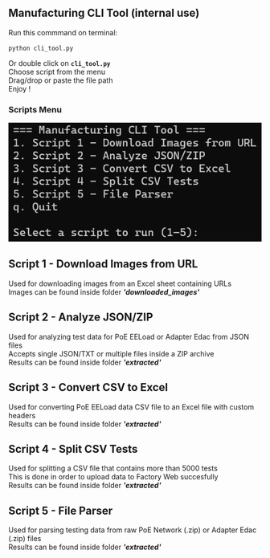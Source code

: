 ## Manufacturing CLI Tool (internal use)

Run this commmand on terminal:  
```
python cli_tool.py  
```

Or double click on __`cli_tool.py`__  
Choose script from the menu  
Drag/drop or paste the file path  
Enjoy !  
  
  

### Scripts Menu 

![Cli Menu](/web%20images/menu.PNG "CLI Menu")

## Script 1 - Download Images from URL 

Used for downloading images from an Excel sheet containing URLs  
Images can be found inside folder __*'downloaded_images'*__

## Script 2 - Analyze JSON/ZIP 

Used for analyzing test data for PoE EELoad or Adapter Edac from JSON files  
Accepts single JSON/TXT or multiple files inside a ZIP archive  
Results can be found inside folder __*'extracted'*__

## Script 3 - Convert CSV to Excel

Used for converting PoE EELoad data CSV file to an Excel file with custom headers  
Results can be found inside folder __*'extracted'*__

## Script 4 - Split CSV Tests  

Used for splitting a CSV file that contains more than 5000 tests  
This is done in order to upload data to Factory Web succesfully  
Results can be found inside folder __*'extracted'*__

## Script 5 - File Parser  

Used for parsing testing data from raw PoE Network (.zip) or Adapter Edac (.zip) files  
Results can be found inside folder __*'extracted'*__  